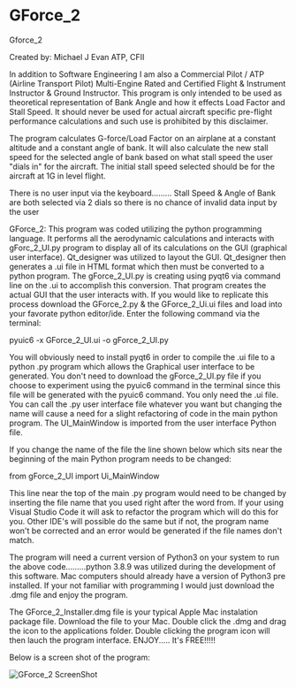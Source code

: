 # GForce_2

Gforce_2

Created by: Michael J Evan ATP, CFII                                                           

In addition to Software Engineering I am also a Commercial Pilot / ATP (Airline Transport Pilot) Multi-Engine Rated and
Certified Flight & Instrument Instructor & Ground Instructor. This program is only intended to be used as theoretical representation of Bank Angle and how it effects Load Factor and Stall Speed. It should never be used for actual aircraft specific pre-flight performance calculations and such use is prohibited
by this disclaimer.

The program calculates G-force/Load Factor on an airplane at a constant altitude and a constant angle of bank. It will also calculate the new stall speed for the selected angle of bank based on what stall speed the user "dials in" for the aircraft. The initial stall speed selected should be for the aircraft at 1G in level flight.

There is no user input via the keyboard......... Stall Speed & Angle of Bank are both selected via 2 dials so there is no chance of invalid data input by the user

GForce_2: This program was coded utilizing the python programming language. It performs all the aerodynamic calculations and interacts with gForc_2_UI.py program to display all of its calculations on the GUI (graphical user interface). Qt_designer was utilized to layout the GUI. Qt_designer then generates a .ui file in HTML format which then must be converted to a python program. The gForce_2_UI.py is creating using pyqt6 via command line on the .ui to accomplish this conversion. That program creates the actual GUI that the user interacts with. If you would like to replicate this process download the GForce_2.py & the GForce_2_Ui.ui files and load into your favorate python editor/ide. Enter the following command via the terminal:

pyuic6 -x GForce_2_UI.ui -o gForce_2_UI.py

You will obviously need to install pyqt6 in order to compile the .ui file to a python .py program which allows the Graphical user interface to be generated. You don't need to download the gForce_2_UI.py file if you choose to experiment using the pyuic6 command in the terminal since this file will be generated with the pyuic6 command. You only need the .ui file.  You can call the .py user interface file whatever you want but changing the name will cause a need for a slight refactoring of code in the main python program. The UI_MainWindow is imported from the user interface Python file.

If you change the name of the file the line shown below which sits near the beginning of the main Python program needs to be changed:

from gForce_2_UI import Ui_MainWindow   

This line near the top of the main .py program would need to be changed by inserting the file name that you used right after the word from. 
If your using Visual Studio Code it will ask to refactor the program which will do this for you. Other IDE's will possible do the same but if not, the program name won't be corrected and an error would be generated if the file names don't match.

The program will need a current version of Python3 on your system to run the above code.........python 3.8.9 was utilized during the development of this software. Mac computers should already have a version of Python3 pre installed. If your not familiar with programming I would just download the .dmg file and enjoy the program. 

The GForce_2_Installer.dmg file is your typical Apple Mac instalation package file. Download the file to your Mac. Double click the .dmg and drag the
icon to the applications folder. Double clicking the program icon will then lauch the program interface. ENJOY..... It's FREE!!!!!


Below is a screen shot of the program:

![GForce_2 ScreenShot](https://user-images.githubusercontent.com/49410936/163623163-b7338b71-79a0-46a7-a7da-ced7d99bc936.png)
